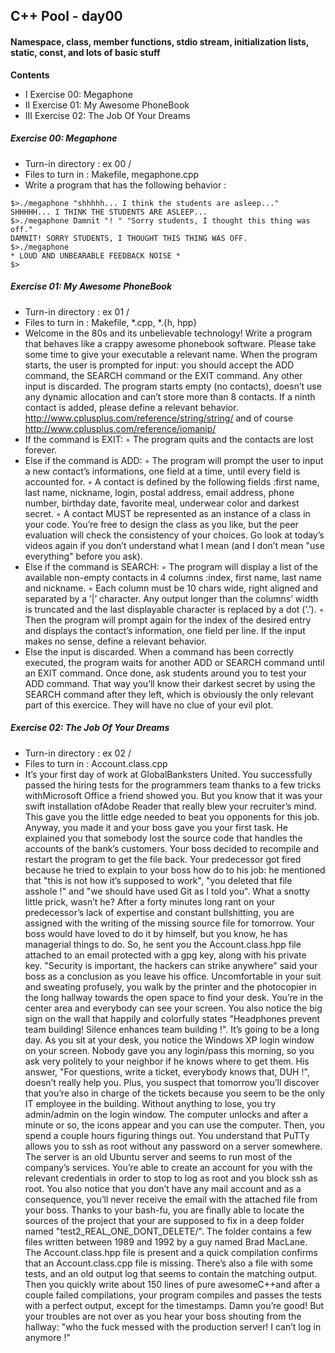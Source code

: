 ## C++ Pool - day00

#### Namespace, class, member functions, stdio stream, initialization lists, static, const, and lots of basic stuff

**Contents**

- I Exercise 00: Megaphone
- II Exercise 01: My Awesome PhoneBook
- III Exercise 02: The Job Of Your Dreams

##### Exercise 00: Megaphone
- Turn-in directory : ex 00 /
- Files to turn in : Makefile, megaphone.cpp
- Write a program that has the following behavior :
```
$>./megaphone "shhhhh... I think the students are asleep..."
SHHHHH... I THINK THE STUDENTS ARE ASLEEP...
$>./megaphone Damnit "! " "Sorry students, I thought this thing was off."
DAMNIT! SORRY STUDENTS, I THOUGHT THIS THING WAS OFF.
$>./megaphone
* LOUD AND UNBEARABLE FEEDBACK NOISE *
$>
```
##### Exercise 01: My Awesome PhoneBook
- Turn-in directory : ex 01 /
- Files to turn in : Makefile, *.cpp, *.{h, hpp}
- Welcome in the 80s and its unbelievable technology! Write a program that behaves like a crappy awesome phonebook software. Please take some time to give your executable a relevant name. When the program starts, the user is prompted for input: you should accept the ADD command, the SEARCH command or the EXIT command. Any other input is discarded.
The program starts empty (no contacts), doesn’t use any dynamic allocation and can’t store more than 8 contacts. If a ninth contact is added, please define a relevant behavior.
http://www.cplusplus.com/reference/string/string/ and of course http://www.cplusplus.com/reference/iomanip/
- If the command is EXIT:
◦ The program quits and the contacts are lost forever.
- Else if the command is ADD:
◦ The program will prompt the user to input a new contact’s informations, one field at a time, until every field is accounted for.
◦ A contact is defined by the following fields :first name, last name, nickname, login, postal address, email address, phone number, birthday date, favorite meal, underwear color and darkest secret.
◦ A contact MUST be represented as an instance of a class in your code. You’re free to design the class as you like, but the peer evaluation will check the consistency of your choices. Go look at today’s videos again if you don’t understand what I mean (and I don’t mean "use everything" before you ask).
- Else if the command is SEARCH:
◦ The program will display a list of the available non-empty contacts in 4 columns :index, first name, last name and nickname.
◦ Each column must be 10 chars wide, right aligned and separated by a ’|’ character. Any output longer than the columns’ width is truncated and the last displayable character is replaced by a dot (’.’).
◦ Then the program will prompt again for the index of the desired entry and displays the contact’s information, one field per line. If the input makes no sense, define a relevant behavior.
- Else the input is discarded.
When a command has been correctly executed, the program waits for another ADD or SEARCH command until an EXIT command.
Once done, ask students around you to test your ADD command. That way you’ll know their darkest secret by using the SEARCH command after they left, which is obviously the only relevant part of this exercice. They will have no clue of your evil plot.

##### Exercise 02: The Job Of Your Dreams
- Turn-in directory : ex 02 /
- Files to turn in : Account.class.cpp
- It’s your first day of work at GlobalBanksters United. You successfully passed the hiring tests for the programmers team thanks to a few tricks withMicrosoft Office a friend showed you. But you know that it was your swift installation ofAdobe Reader that really blew your recruiter’s mind. This gave you the little edge needed to beat you opponents for this job.
Anyway, you made it and your boss gave you your first task. He explained you that somebody lost the source code that handles the accounts of the bank’s customers. Your boss decided to recompile and restart the program to get the file back. Your predecessor got fired because he tried to explain to your boss how do to his job: he mentioned that "this is not how it’s supposed to work", "you deleted that file asshole !" and "we should have used Git as I told you". What a snotty little prick, wasn’t he?
After a forty minutes long rant on your predecessor’s lack of expertise and constant bullshitting, you are assigned with the writing of the missing source file for tomorrow. Your boss would have loved to do it by himself, but you know, he has managerial things to do. So, he sent you the Account.class.hpp file attached to an email protected with a gpg key, along with his private key. "Security is important, the hackers can strike anywhere" said your boss as a conclusion as you leave his office.
Uncomfortable in your suit and sweating profusely, you walk by the printer and the photocopier in the long hallway towards the open space to find your desk. You’re in the center area and everybody can see your screen. You also notice the big sign on the wall that happily and colorfully states "Headphones prevent team building! Silence enhances
team building !". It’s going to be a long day. As you sit at your desk, you notice the Windows XP login window on your screen. Nobody gave you any login/pass this morning, so you ask very politely to your neighbor if he knows where to get them. His answer, "For questions, write a ticket, everybody knows that, DUH !", doesn’t really help you. Plus, you suspect that tomorrow you’ll discover that you’re also in charge of the tickets because you seem to be the only IT employee in the building. Without anything to lose, you try admin/admin on the login window. The computer unlocks and after a minute or so, the icons appear and you can use the computer. Then, you spend a couple hours figuring things out. You understand that PuTTy allows you to ssh as root without any password on a server somewhere. The server is an old Ubuntu server and seems to run most of the company’s services. You’re able to create an account for you with the relevant credentials in order to stop to log as root and you block ssh as root. You also notice that you don’t have any mail account and as a consequence, you’ll never receive the email with the attached file from your boss. Thanks to your bash-fu, you are finally able to locate the sources of the project that your are supposed to fix in a deep folder named "test2_REAL_ONE_DONT_DELETE/". The folder contains a few files written between 1989 and 1992 by a guy named Brad MacLane. The Account.class.hpp file is present and a quick compilation confirms that an Account.class.cpp file is missing. There’s also a file with some tests, and an old output log that seems to contain the matching output. Then you quickly write about 150 lines of pure awesomeC++and after a couple failed compilations, your program compiles and passes the tests with a perfect output, except for the timestamps. Damn you’re good! But your troubles are not over as you hear your boss shouting from the hallway: "who the fuck messed with the production server! I can’t log in anymore !"
